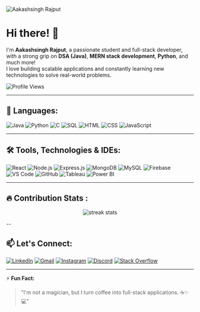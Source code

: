 ![Aakashsingh Rajput](https://github.com/user-attachments/assets/851d3e0d-4abe-4c22-8de5-0825f6cd9eef)

# Hi there! 👋

I'm **Aakashsingh Rajput**, a passionate student and full-stack developer, with a strong grip on **DSA (Java)**, **MERN stack development**, **Python**, and much more!  
I love building scalable applications and constantly learning new technologies to solve real-world problems.

![Profile Views](https://komarev.com/ghpvc/?username=Aakashsingh-Rajput&color=blue)

---

## 🚀 Languages:

![Java](https://img.shields.io/badge/Java-ED8B00?style=for-the-badge&logo=java&logoColor=white)
![Python](https://img.shields.io/badge/Python-3776AB?style=for-the-badge&logo=python&logoColor=white)
![C](https://img.shields.io/badge/C-00599C?style=for-the-badge&logo=c&logoColor=white)
![SQL](https://img.shields.io/badge/SQL-4479A1?style=for-the-badge&logo=postgresql&logoColor=white)
![HTML](https://img.shields.io/badge/HTML5-E34F26?style=for-the-badge&logo=html5&logoColor=white)
![CSS](https://img.shields.io/badge/CSS3-1572B6?style=for-the-badge&logo=css3&logoColor=white)
![JavaScript](https://img.shields.io/badge/JavaScript-F7DF1E?style=for-the-badge&logo=javascript&logoColor=black)

---

## 🛠️ Tools, Technologies & IDEs:

![React](https://img.shields.io/badge/React-61DAFB?style=for-the-badge&logo=react&logoColor=black)
![Node.js](https://img.shields.io/badge/Node.js-339933?style=for-the-badge&logo=nodedotjs&logoColor=white)
![Express.js](https://img.shields.io/badge/Express.js-404D59?style=for-the-badge)
![MongoDB](https://img.shields.io/badge/MongoDB-47A248?style=for-the-badge&logo=mongodb&logoColor=white)
![MySQL](https://img.shields.io/badge/MySQL-00758F?style=for-the-badge&logo=mysql&logoColor=white)
![Firebase](https://img.shields.io/badge/Firebase-ffca28?style=for-the-badge&logo=firebase&logoColor=black)
![VS Code](https://img.shields.io/badge/VS_Code-007ACC?style=for-the-badge&logo=visual%20studio%20code&logoColor=white)
![GitHub](https://img.shields.io/badge/GitHub-181717?style=for-the-badge&logo=github&logoColor=white)
![Tableau](https://img.shields.io/badge/Tableau-E97627?style=for-the-badge&logo=tableau&logoColor=white)
![Power BI](https://img.shields.io/badge/Power_BI-0288D1?style=for-the-badge&logo=power-bi&logoColor=white)

---

## 🔥 Contribution Stats :

<p align="center">
  <img src="https://github-readme-streak-stats.herokuapp.com?user=Aakashsingh-Rajput&theme=black-ice&hide_border=true&stroke=0000&background=060A0CD0&count_private=true" alt="streak stats"/>
</p>

--

## 📫 Let's Connect:

[![LinkedIn](https://img.shields.io/badge/LinkedIn-0A66C2?style=for-the-badge&logo=linkedin&logoColor=white)](https://www.linkedin.com/in/aakashsingh-rajput-5459bb25a)
[![Gmail](https://img.shields.io/badge/Gmail-D14836?style=for-the-badge&logo=gmail&logoColor=white)](mailto:aakashrajput.amcec@gmail.com)
[![Instagram](https://img.shields.io/badge/Instagram-E4405F?style=for-the-badge&logo=instagram&logoColor=white)](https://instagram.com/aakash_rajput_2710)
[![Discord](https://img.shields.io/badge/Discord-7289DA?style=for-the-badge&logo=discord&logoColor=white)](https://discord.gg/aakashrajput)
[![Stack Overflow](https://img.shields.io/badge/Stack%20Overflow-F58025?style=for-the-badge&logo=stackoverflow&logoColor=white)](https://stackoverflow.com/users/30375527/aakashsingh-rajput)

---

⚡ **Fun Fact:**  
> "I'm not a magician, but I turn coffee into full-stack applications. ☕✨💻"
